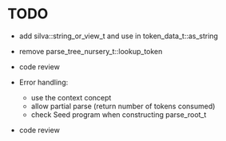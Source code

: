 # TODO

* add silva::string_or_view_t and use in token_data_t::as_string
* remove parse_tree_nursery_t::lookup_token

* code review

* Error handling:
    * use the context concept
    * allow partial parse (return number of tokens consumed)
    * check Seed program when constructing parse_root_t

* code review
